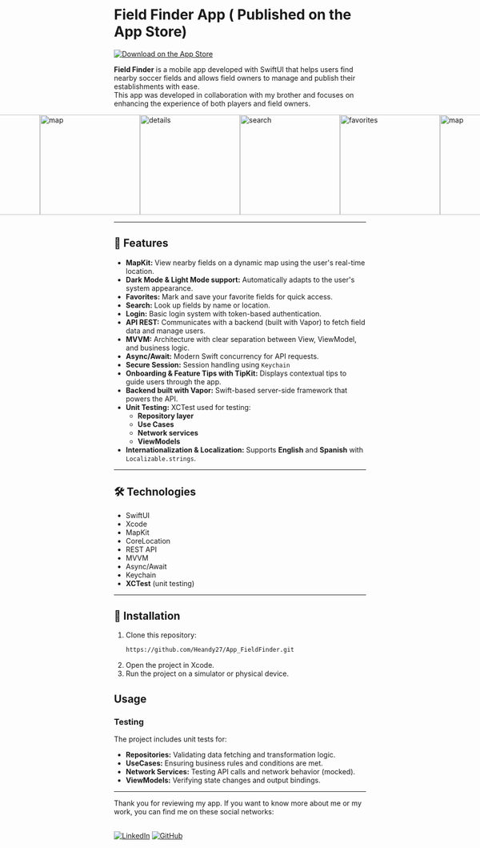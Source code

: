 # Field Finder App ( Published on the App Store)
[![Download on the App Store](https://tools.applemediaservices.com/api/badges/download-on-the-app-store/black/en-us)](https://apps.apple.com/ec/app/field-finder/id6746458682?l=en-GB)

**Field Finder** is a mobile app developed with SwiftUI that helps users find nearby soccer fields and allows field owners to manage and publish their establishments with ease.  
This app was developed in collaboration with my brother and focuses on enhancing the experience of both players and field owners.

<div style="display: flex; justify-content: center; align-items: center;">
<img src="https://i.postimg.cc/7LcqZfcZ/home.png" alt="map" width="200">
<img src="https://i.postimg.cc/k5Vdz743/tabbar.png" alt="details" width="200">
<img src="https://i.postimg.cc/NFvYRZQh/perfifl.png" alt="favorites" width="200">
<img src="https://i.postimg.cc/G3vbb3jb/login.png" alt="search" width="200">

<img src="https://i.postimg.cc/QdY3fFjJ/registeruserview.png" alt="map" width="200">
<img src="https://i.postimg.cc/bwyyCXkp/establishment-view.png" alt="details" width="200">
<img src="https://i.postimg.cc/vmDQyW0K/fieldview.png" alt="search" width="200">
<img src="https://i.postimg.cc/vZ0QCPt9/fielddetailview.png" alt="favorites" width="200">

<img src="https://i.postimg.cc/6qVKczQ8/perfilview.png" alt="map" width="200">
<img src="https://i.postimg.cc/DydfPfWx/establishmetnregister.png" alt="details" width="200">
<img src="https://i.postimg.cc/X734qM2d/registerestablishmentview.png" alt="search" width="200">
<img src="https://i.postimg.cc/pXZxn077/registerfieldview.png" alt="favorites" width="200">

</div>

---

## 📱 Features

- **MapKit:** View nearby fields on a dynamic map using the user's real-time location.
- **Dark Mode & Light Mode support:** Automatically adapts to the user's system appearance.
- **Favorites:** Mark and save your favorite fields for quick access.
- **Search:** Look up fields by name or location.
- **Login:** Basic login system with token-based authentication.
- **API REST:** Communicates with a backend (built with Vapor) to fetch field data and manage users.
- **MVVM:** Architecture with clear separation between View, ViewModel, and business logic.
- **Async/Await:** Modern Swift concurrency for API requests.
- **Secure Session:** Session handling using `Keychain`
- **Onboarding & Feature Tips with TipKit:** Displays contextual tips to guide users through the app.
- **Backend built with Vapor:** Swift-based server-side framework that powers the API.
- **Unit Testing:** XCTest used for testing:
  - **Repository layer**
  - **Use Cases**
  - **Network services**
  - **ViewModels**
- **Internationalization & Localization:** Supports **English** and **Spanish** with `Localizable.strings`.
---

## 🛠 Technologies

- SwiftUI
- Xcode
- MapKit
- CoreLocation
- REST API
- MVVM
- Async/Await
- Keychain
- **XCTest** (unit testing)

---

## 🚀 Installation

1. Clone this repository:
   ```bash
   https://github.com/Heandy27/App_FieldFinder.git
2. Open the project in Xcode.
3. Run the project on a simulator or physical device.

## Usage

### Testing
The project includes unit tests for:
  - **Repositories:** Validating data fetching and transformation logic.
  - **UseCases:** Ensuring business rules and conditions are met.
  - **Network Services:** Testing API calls and network behavior (mocked).
  - **ViewModels:** Verifying state changes and output bindings.

<hr></hr>
Thank you for reviewing my app. If you want to know more about me or my work, you can find me on these social networks:<br></br>

[![LinkedIn](https://img.shields.io/badge/LinkedIn-%230077B5.svg?logo=linkedin&logoColor=white)](https://www.linkedin.com/in/heandy27/) 
[![GitHub](https://img.shields.io/badge/GitHub-%23121011.svg?logo=github&logoColor=white)](https://github.com/Heandy27)
